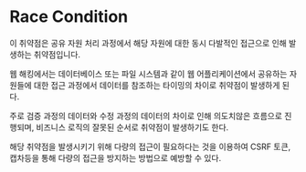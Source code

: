 # Race Condition

이 취약점은 공유 자원 처리 과정에서 해당 자원에 대한 동시 다발적인 접근으로 인해 발생하는 취약점입니다.

웹 해킹에서는 데이터베이스 또는 파일 시스템과 같이 웹 어플리케이션에서 공유하는 자원들에 대한 접근 과정에서 데이터를 참조하는 타이밍의 차이로 취약점이 발생하게 된다.

주로 검증 과정의 데이터와 수정 과정의 데이터의 차이로 인해 의도치않은 흐름으로 진행되며, 비즈니스 로직의 잘못된 순서로 취약점이 발생하기도 한다.

해당 취약점을 발생시키기 위해 다량의 접근이 필요하다는 것을 이용하여 CSRF 토큰, 캡차등을 통해 다량의 접근을 방지하는 방법으로 예방할 수 있다.

